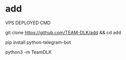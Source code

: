 # add

VPS DEPLOYED CMD

git clone https://github.com/TEAM-DLK/add && cd add

pip install python-telegram-bot

python3 -m TeamDLK